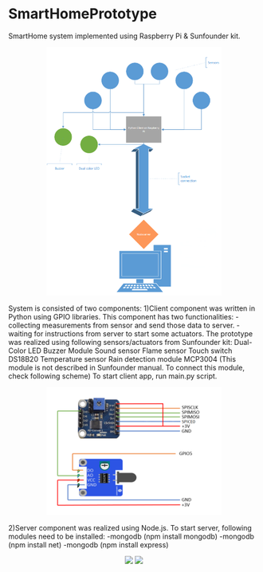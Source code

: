 # SmartHomePrototype
SmartHome system implemented using Raspberry Pi & Sunfounder kit.
<p align="center">
		<img src="images/architecture.PNG" width="350"/>
</p>
System is consisted of two components:
1)Client component was written in Python using GPIO libraries. This component has two functionalities:
	- collecting measurements from sensor and send those data to server.
	- waiting for instructions from server to start some actuators.
	The prototype was realized using following sensors/actuators from Sunfounder kit:
		Dual-Color LED
		Buzzer Module
		Sound sensor
		Flame sensor
		Touch switch
		DS18B20 Temperature sensor
		Rain detection module
		MCP3004 (This module is not described in Sunfounder manual. To connect this module, check following scheme)
	To start client app, run main.py script.
	<p align="center">
		<img src="images/mcp3004.png" width="350"/>
	</p>
2)Server component was realized using Node.js. To start server, following modules need to be installed:
	-mongodb (npm install mongodb)
	-mongodb (npm install net)
	-mongodb (npm install express)
<p align="center">
  <img src="images/20170421_225806.jpg" width="350"/>
  <img src="images/20170421_225455.jpg" width="350"/>
</p>
